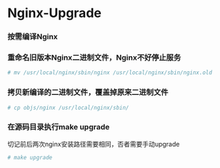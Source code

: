 Nginx-Upgrade
============

### 按需编译Nginx

### 重命名旧版本Nginx二进制文件，Nginx不好停止服务

```sh
# mv /usr/local/nginx/sbin/nginx /usr/local/nginx/sbin/nginx.old
```

### 拷贝新编译的二进制文件，覆盖掉原来二进制文件

```sh
# cp objs/nginx /usr/local/nginx/sbin/
```

### 在源码目录执行make upgrade

切记前后两次nginx安装路径需要相同，否者需要手动upgrade

```sh
# make upgrade
```
